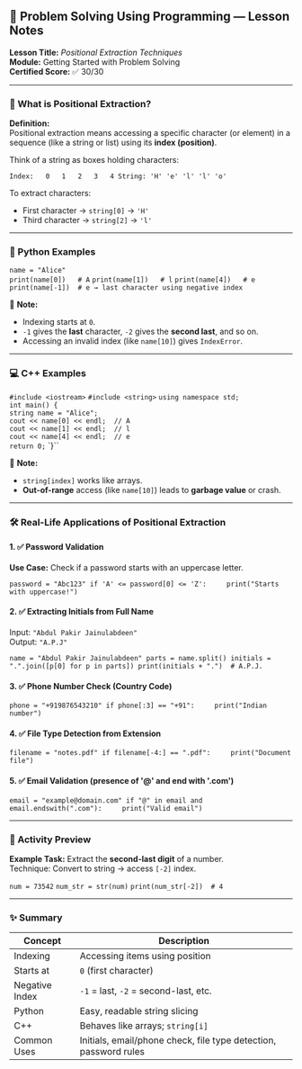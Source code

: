 ## 🧠 Problem Solving Using Programming — Lesson Notes

**Lesson Title:** _Positional Extraction Techniques_  
**Module:** Getting Started with Problem Solving  
**Certified Score:** ✅ 30/30

---

### 📌 What is Positional Extraction?

**Definition:**  
Positional extraction means accessing a specific character (or element) in a sequence (like a string or list) using its **index (position)**.

Think of a string as boxes holding characters:

`Index:   0   1   2   3   4 String: 'H' 'e' 'l' 'l' 'o'`

To extract characters:

- First character → `string[0]` → `'H'`
- Third character → `string[2]` → `'l'`

---

### 🐍 Python Examples

`name = "Alice"`  
`print(name[0])   # A` 
`print(name[1])   # l` 
`print(name[4])   # e` 
`print(name[-1])  # e → last character using negative index`

📌 **Note:**

- Indexing starts at `0`.
- `-1` gives the **last** character, `-2` gives the **second last**, and so on.
- Accessing an invalid index (like `name[10]`) gives `IndexError`.

---

### 💻 C++ Examples

`#include <iostream>` 
`#include <string>` 
`using namespace std;`  
`int main() {`     
`string name = "Alice";`     
`cout << name[0] << endl;  // A`     
`cout << name[1] << endl;  // l`     
`cout << name[4] << endl;  // e`     
`return 0;` 
`}``

📌 **Note:**

- `string[index]` works like arrays.
- **Out-of-range** access (like `name[10]`) leads to **garbage value** or crash.

---

### 🛠️ Real-Life Applications of Positional Extraction

#### 1. ✅ Password Validation

**Use Case:** Check if a password starts with an uppercase letter.

`password = "Abc123" if 'A' <= password[0] <= 'Z':     print("Starts with uppercase!")`

#### 2. ✅ Extracting Initials from Full Name

Input: `"Abdul Pakir Jainulabdeen"`  
Output: `"A.P.J"`

`name = "Abdul Pakir Jainulabdeen" parts = name.split() initials = ".".join([p[0] for p in parts]) print(initials + ".")  # A.P.J.`

#### 3. ✅ Phone Number Check (Country Code)

`phone = "+919876543210" if phone[:3] == "+91":     print("Indian number")`

#### 4. ✅ File Type Detection from Extension

`filename = "notes.pdf" if filename[-4:] == ".pdf":     print("Document file")`

#### 5. ✅ Email Validation (presence of '@' and end with '.com')

`email = "example@domain.com" if "@" in email and email.endswith(".com"):     print("Valid email")`

---

### 🧪 Activity Preview

**Example Task:** Extract the **second-last digit** of a number.  
Technique: Convert to string → access `[-2]` index.

`num = 73542` 
`num_str = str(num)` 
`print(num_str[-2])  # 4`

---

### ✨ Summary

| Concept        | Description                                                      |
| -------------- | ---------------------------------------------------------------- |
| Indexing       | Accessing items using position                                   |
| Starts at      | `0` (first character)                                            |
| Negative Index | `-1` = last, `-2` = second-last, etc.                            |
| Python         | Easy, readable string slicing                                    |
| C++            | Behaves like arrays; `string[i]`                                 |
| Common Uses    | Initials, email/phone check, file type detection, password rules |
